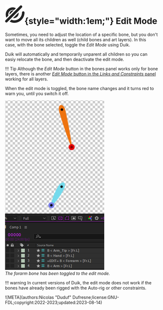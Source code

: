 # ![](../../../img/duik/icons/unlink.svg){style="width:1em;"} Edit Mode

Sometimes, you need to adjust the location of a specific bone, but you don't want to move all its children as well (child bones and art layers). In this case, with the bone selected, toggle the *Edit Mode* using Duik.

Duik will automatically and temporarily unparent all children so you can easiy relocate the bone, and then deactivate the edit mode.

!!! Tip
    Although the *Edit Mode* button in the bones panel works only for bone layers, there is another [*Edit Mode* button in the *Links and Constraints* panel](../../constraints/tools/edit-mode.md) working for all layers.

When the edit mode is toggled, the bone name changes and it turns red to warn you, until you switch it off.

![](../../../img/duik/bones/edit_mode.png)  
*The forarm bone has been toggled to the edit mode.*

!!! warning
    In current versions of Duik, the edit mode does not work if the bones have already been rigged with the Auto-rig or other constraints.


![META](authors:Nicolas "Duduf" Dufresne;license:GNU-FDL;copyright:2022-2023;updated:2023-08-14)
